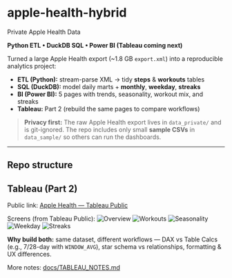 # apple-health-hybrid
Private Apple Health Data
 
**Python ETL • DuckDB SQL • Power BI (Tableau coming next)**

Turned a large Apple Health export (~1.8 GB `export.xml`) into a reproducible analytics project:
- **ETL (Python):** stream-parse XML → tidy **steps** & **workouts** tables
- **SQL (DuckDB):** model daily marts + **monthly**, **weekday**, **streaks**
- **BI (Power BI):** 5 pages with trends, seasonality, workout mix, and streaks  
- **Tableau:** Part 2 (rebuild the same pages to compare workflows)

> **Privacy first:** The raw Apple Health export lives in `data_private/` and is git-ignored. The repo includes only small **sample CSVs** in `data_sample/` so others can run the dashboards.

---

## Repo structure

## Tableau (Part 2)

Public link: [Apple Health — Tableau Public](https://public.tableau.com/views/AppleHealthcare2025Mac/AppleHealth?:language=en-GB&:sid=&:redirect=auth&:display_count=n&:origin=viz_share_link)

Screens (from Tableau Public):
![Overview](dashboards/tableau/overview.png)
![Workouts](dashboards/tableau/workouts.png)
![Seasonality](dashboards/tableau/seasonality.png)
![Weekday](dashboards/tableau/weekday.png)
![Streaks](dashboards/tableau/streaks.png)

**Why build both:** same dataset, different workflows — DAX vs Table Calcs (e.g., 7/28-day with `WINDOW_AVG`), star schema vs relationships, formatting & UX differences.

More notes: [docs/TABLEAU_NOTES.md](docs/TABLEAU_NOTES.md)

